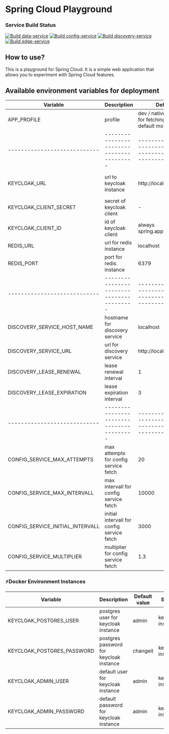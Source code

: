 # Spring Cloud Playground 

### Service Build Status 
[![Build data-service](https://github.com/volalm15/app/actions/workflows/data-service.yml/badge.svg?branch=main)](https://github.com/volalm15/app/actions/workflows/data-service.yml)
[![Build config-service](https://github.com/volalm15/app/actions/workflows/config-service.yml/badge.svg)](https://github.com/volalm15/app/actions/workflows/config-service.yml)
[![Build discovery-service](https://github.com/volalm15/app/actions/workflows/discovery-service.yml/badge.svg?branch=main)](https://github.com/volalm15/app/actions/workflows/discovery-service.yml)
[![Build edge-service](https://github.com/volalm15/app/actions/workflows/edge-service.yml/badge.svg?branch=main)](https://github.com/volalm15/app/actions/workflows/edge-service.yml)

## How to use?
This is a playground for Spring Cloud. It is a simple web application that allows you to experiment with Spring Cloud features.

## Available environment variables for deployment
| Variable                         | Description                                 | Default value                                                | Service                      |
|----------------------------------|---------------------------------------------|--------------------------------------------------------------|------------------------------|
| APP_PROFILE                      | profile                                     | dev / native (=config service for fetching native config in default mode) | all                          |
| ----------------------------     | -----------------------------------------   | --------------------------------------------------------------------------- | ---------------------------- |
| KEYCLOAK_URL                     | url to keycloak instance                    | http://localhost:8080                                        | edge-service, data-service   |
| KEYCLOAK_CLIENT_SECRET           | secret of keycloak client                   | -                                                            | edge-service                 |
| KEYCLOAK_CLIENT_ID               | id of keycloak client                       | always spring.application.name                               | edge-service                 |
| REDIS_URL                        | url for redis instance                      | localhost                                                    | edge-service                 |
| REDIS_PORT                       | port for redis instance                     | 6379                                                         | edge-service                 |
| ----------------------------     | -----------------------------------------   | --------------------------------------------------------------------------- | ---------------------------- |
| DISCOVERY_SERVICE_HOST_NAME      | hostname for discovery service              | localhost                                                    | discovery-service            |
| DISCOVERY_SERVICE_URL            | url for discovery service                   | http://localhost:8761/eureka                                 | all                          |
| DISCOVERY_LEASE_RENEWAL          | lease renewal interval                      | 1                                                            | all                          |
| DISCOVERY_LEASE_EXPIRATION       | lease expiration interval                   | 3                                                            | all                          |
| ----------------------------     | -----------------------------------------   | --------------------------------------------------------------------------- | ---------------------------- |
| CONFIG_SERVICE_MAX_ATTEMPTS      | max attempts for config service fetch       | 20                                                           | all                          |
| CONFIG_SERVICE_MAX_INTERVALL     | max intervall for config service fetch      | 10000                                                        | all                          |
| CONFIG_SERVICE_INITIAL_INTERVALL | initial intervall for config service fetch  | 3000                                                         | all                          |
| CONFIG_SERVICE_MULTIPLIER        | multiplier for config service fetch         | 1.3                                                          | all                          |


### ⚡Docker Environment Instances
| Variable                   | Description                             | Default value                                                             | Service                    |
|----------------------------|-----------------------------------------|---------------------------------------------------------------------------|----------------------------|
| KEYCLOAK_POSTGRES_USER     | postgres user for keycloak instance     | admin                                                                     | keycloak-instance          |
| KEYCLOAK_POSTGRES_PASSWORD | postgres password for keycloak instance | changeit                                                                  | keycloak-instance          |
| KEYCLOAK_ADMIN_USER        | default user for keycloak instance      | admin                                                                     | keycloak-instance          |
| KEYCLOAK_ADMIN_PASSWORD    | default password for keycloak instance  | admin                                                                     | keycloak-instance          |

